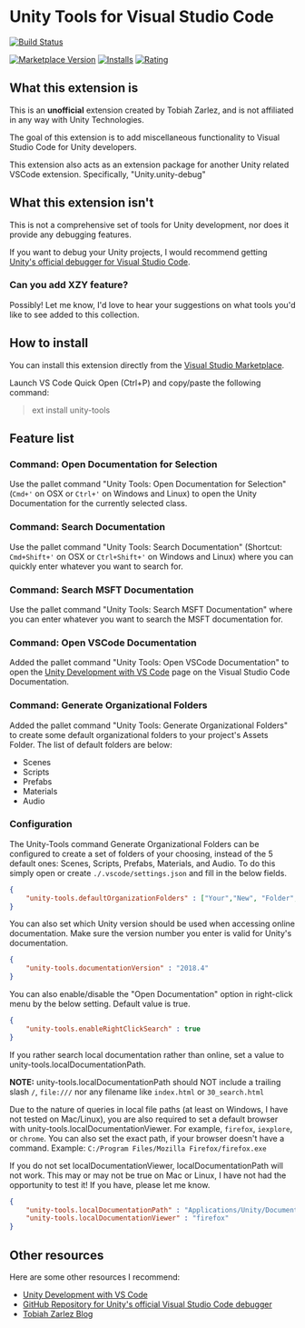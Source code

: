 # Unity Tools for Visual Studio Code

[![Build Status](https://travis-ci.org/TobiahZ/unity-tools.svg?branch=master)](https://travis-ci.org/TobiahZ/unity-tools)

[![Marketplace Version](https://vsmarketplacebadge.apphb.com/version/Tobiah.unity-tools.svg)](https://marketplace.visualstudio.com/items?itemName=Tobiah.unity-tools)
[![Installs](https://vsmarketplacebadge.apphb.com/installs/Tobiah.unity-tools.svg)](https://marketplace.visualstudio.com/items?itemName=Tobiah.unity-tools)
[![Rating](https://vsmarketplacebadge.apphb.com/rating/Tobiah.unity-tools.svg)](https://marketplace.visualstudio.com/items?itemName=Tobiah.unity-tools)

## What this extension is

This is an **unofficial** extension created by Tobiah Zarlez, and is not affiliated in any way with Unity Technologies.

The goal of this extension is to add miscellaneous functionality to Visual Studio Code for Unity developers.

This extension also acts as an extension package for another Unity related VSCode extension. Specifically, "Unity.unity-debug"

## What this extension isn't

This is not a comprehensive set of tools for Unity development, nor does it provide any debugging features.

If you want to debug your Unity projects, I would recommend getting [Unity's official debugger for Visual Studio Code](https://github.com/Unity-Technologies/vscode-unity-debug).

### Can you add XZY feature?

Possibly! Let me know, I'd love to hear your suggestions on what tools you'd like to see added to this collection.

## How to install

You can install this extension directly from the [Visual Studio Marketplace](https://marketplace.visualstudio.com/items?itemName=Tobiah.unity-tools).

Launch VS Code Quick Open (Ctrl+P) and copy/paste the following command:

> ext install unity-tools

## Feature list

### Command: Open Documentation for Selection

Use the pallet command "Unity Tools: Open Documentation for Selection" (`Cmd+'` on OSX or `Ctrl+'` on Windows and Linux) to open the Unity Documentation for the currently selected class.

### Command: Search Documentation

Use the pallet command "Unity Tools: Search Documentation" (Shortcut: `Cmd+Shift+'` on OSX or `Ctrl+Shift+'` on Windows and Linux) where you can quickly enter whatever you want to search for.

### Command: Search MSFT Documentation

Use the pallet command "Unity Tools: Search MSFT Documentation" where you can enter whatever you want to search the MSFT documentation for.

### Command: Open VSCode Documentation

Added the pallet command "Unity Tools: Open VSCode Documentation" to open the [Unity Development with VS Code](https://code.visualstudio.com/docs/runtimes/unity) page on the Visual Studio Code Documentation.

### Command: Generate Organizational Folders

Added the pallet command "Unity Tools: Generate Organizational Folders" to create some default organizational folders to your project's Assets Folder. The list of default folders are below:

* Scenes
* Scripts
* Prefabs
* Materials
* Audio

### Configuration

The Unity-Tools command Generate Organizational Folders can be configured to create a set of folders of your choosing, instead of the 5 default ones: Scenes, Scripts, Prefabs, Materials, and Audio.
To do this simply open or create `./.vscode/settings.json` and fill in the below fields.

```json
{
    "unity-tools.defaultOrganizationFolders" : ["Your","New", "Folder","Names"]
}
```

You can also set which Unity version should be used when accessing online documentation. Make sure the version number you enter is valid for Unity's documentation.

```json
{
    "unity-tools.documentationVersion" : "2018.4"
}
```

You can also enable/disable the "Open Documentation" option in right-click menu by the below setting. Default value is true.

```json
{
    "unity-tools.enableRightClickSearch" : true
}
```

If you rather search local documentation rather than online, set a value to unity-tools.localDocumentationPath.

**NOTE:** unity-tools.localDocumentationPath should NOT include a trailing slash `/`, `file:///` nor any filename like `index.html` or `30_search.html`

Due to the nature of queries in local file paths (at least on Windows, I have not tested on Mac/Linux), you are also required to set a default browser with unity-tools.localDocumentationViewer. For example, `firefox`, `iexplore`, or `chrome`. You can also set the exact path, if your browser doesn't have a command. Example: `C:/Program Files/Mozilla Firefox/firefox.exe`

If you do not set localDocumentationViewer, localDocumentationPath will not work. This may or may not be true on Mac or Linux, I have not had the opportunity to test it! If you have, please let me know.

```json
{
    "unity-tools.localDocumentationPath" : "Applications/Unity/Documentation/en/ScriptReference/",
    "unity-tools.localDocumentationViewer" : "firefox"
}
```

## Other resources

Here are some other resources I recommend:

* [Unity Development with VS Code](https://code.visualstudio.com/docs/runtimes/unity)
* [GitHub Repository for Unity's official Visual Studio Code debugger](https://github.com/Unity-Technologies/vscode-unity-debug)
* [Tobiah Zarlez Blog](http://www.TobiahZ.com)

